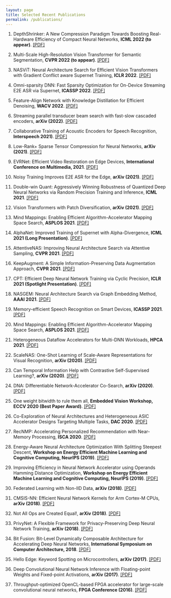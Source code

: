 ```yaml
---
layout: page
title: Selected Recent Publications
permalink: /publications/
---
```

1. DepthShrinker: A New Compression Paradigm Towards Boosting Real-Hardware Efficiency of Compact Neural Networks,
**ICML 2022 (to appear)**. [[PDF]](https://arxiv.org/pdf/2206.00843.pdf)

1. Multi-Scale High-Resolution Vision Transformer for Semantic Segmentation,
**CVPR 2022 (to appear)**. [[PDF]](http://128.84.4.34/pdf/2111.01236)

1. NASViT: Neural Architecture Search for Efficient Vision Transformers with Gradient Conflict aware Supernet Training,
**ICLR 2022**. [[PDF]](https://openreview.net/pdf?id=Qaw16njk6L)

1. Omni-sparsity DNN: Fast Sparsity Optimization for On-Device Streaming E2E ASR via Supernet,
**ICASSP 2022**. [[PDF]](https://arxiv.org/pdf/2110.08352.pdf)

1. Feature-Align Network with Knowledge Distillation for Efficient Denoising,
**WACV 2022**. [[PDF]](https://openaccess.thecvf.com/content/WACV2022W/WACI/papers/Young_Feature-Align_Network_With_Knowledge_Distillation_for_Efficient_Denoising_WACVW_2022_paper.pdf)

1. Streaming parallel transducer beam search with fast-slow cascaded encoders,
**arXiv (2022)**. [[PDF]](https://arxiv.org/pdf/2203.15773.pdf)

1. Collaborative Training of Acoustic Encoders for Speech Recognition,
**Interspeech 2021)**. [[PDF]](https://arxiv.org/pdf/2106.08960.pdf)

1. Low-Rank+ Sparse Tensor Compression for Neural Networks,
**arXiv (2021)**. [[PDF]](https://arxiv.org/pdf/2111.01697.pdf)

1. EVRNet: Efficient Video Restoration on Edge Devices,
**International Conference on Multimedia, 2021**. [[PDF]](https://arxiv.org/pdf/2012.02228.pdf)

1. Noisy Training Improves E2E ASR for the Edge,
**arXiv (2021)**. [[PDF]](https://arxiv.org/pdf/2107.04677.pdf)

1. Double-win Quant: Aggressively Winning Robustness of Quantized Deep Neural Networks via Random Precision Training and Inference,
**ICML 2021**. [[PDF]](http://proceedings.mlr.press/v139/fu21c/fu21c.pdf)

1. Vision Transformers with Patch Diversification,
**arXiv (2021)**. [[PDF]](https://arxiv.org/pdf/2104.12753.pdf)

1. Mind Mappings: Enabling Efficient Algorithm-Accelerator Mapping Space Search,
**ASPLOS 2021**. [[PDF]](https://https://arxiv.org/pdf/2103.01489.pdf)

1. AlphaNet: Improved Training of Supernet with Alpha-Divergence,
**ICML 2021 (Long Presentation)**. [[PDF]](https://arxiv.org/pdf/2102.07954.pdf)

1. AttentiveNAS: Improving Neural Architecture Search via Attentive Sampling,
**CVPR 2021**. [[PDF]](https://arxiv.org/pdf/2011.09011.pdf)

1. KeepAugment: A Simple Information-Preserving Data Augmentation Approach,
**CVPR 2021**. [[PDF]](https://arxiv.org/pdf/2011.11778.pdf)

1. CPT: Efficient Deep Neural Network Training via Cyclic Precision,
**ICLR 2021 (Spotlight Presentation)**. [[PDF]](https://arxiv.org/pdf/2101.09868.pdf)

1. NASGEM: Neural Architecture Search via Graph Embedding Method,
**AAAI 2021**. [[PDF]](https://arxiv.org/pdf/2007.04452.pdf)

1. Memory-efficient Speech Recognition on Smart Devices,
**ICASSP 2021**. [[PDF]](https://arxiv.org/pdf/2102.11531.pdf)

1. Mind Mappings: Enabling Efficient Algorithm-Accelerator Mapping Space Search,
**ASPLOS 2021**. [[PDF]](https://arxiv.org/pdf/2103.01489.pdf)

1. Heterogeneous Dataflow Accelerators for Multi-DNN Workloads,
**HPCA 2021**. [[PDF]](https://arxiv.org/pdf/1909.07437.pdf)

1. ScaleNAS: One-Shot Learning of Scale-Aware Representations for
Visual Recognition,
**arXiv (2020)**. [[PDF]](https://arxiv.org/pdf/2011.14584.pdf)

1. Can Temporal Information Help with Contrastive Self-Supervised Learning?,
**arXiv (2020)**. [[PDF]](https://arxiv.org/pdf/2011.13046.pdf)

1. DNA: Differentiable Network-Accelerator Co-Search,
**arXiv (2020)**. [[PDF]](https://arxiv.org/pdf/2010.14778.pdf)

1. One weight bitwidth to rule them all,
**Embedded Vision Workshop, ECCV 2020 (Best Paper Award)**. [[PDF]](https://arxiv.org/pdf/2008.09916.pdf)

1. Co-Exploration of Neural Architectures and Heterogeneous ASIC Accelerator 
Designs Targeting Multiple Tasks,
**DAC 2020**. [[PDF]](https://arxiv.org/pdf/2002.04116.pdf)

1. RecNMP: Accelerating Personalized Recommendation with Near-Memory Processing,
**ISCA 2020**. [[PDF]](https://arxiv.org/pdf/1912.12953.pdf)

1. Energy-Aware Neural Architecture Optimization With Splitting Steepest Descent, 
**Workshop on Energy Efficient Machine Learning and Cognitive Computing, NeurIPS (2019)**. [[PDF]](https://arxiv.org/pdf/1910.03103.pdf)

1. Improving Efficiency in Neural Network Accelerator using Operands Hamming Distance Optimization,
**Workshop on Energy Efficient Machine Learning and Cognitive Computing, NeurIPS (2019)**. [[PDF]](https://arxiv.org/pdf/2002.05293.pdf)

1. Federated Learning with Non-IID Data,
**arXiv (2018)**. [[PDF]](https://arxiv.org/pdf/1806.00582.pdf)

1. CMSIS-NN: Efficient Neural Network Kernels for Arm Cortex-M CPUs,
**arXiv (2018)**. [[PDF]](https://arxiv.org/pdf/1801.06601.pdf)

1. Not All Ops are Created Equal!,
**arXiv (2018)**. [[PDF]](https://arxiv.org/pdf/1801.04326.pdf)

1. PrivyNet: A Flexible Framework for Privacy-Preserving Deep Neural Network Training,
**arXiv (2018)**. [[PDF]](https://arxiv.org/pdf/1709.06161.pdf)

1. Bit Fusion: Bit-Level Dynamically Composable Architecture for Accelerating Deep Neural Networks, 
**International Symposium on Computer Architecture, 2018**. [[PDF]](https://arxiv.org/pdf/1712.01507.pdf)

1. Hello Edge: Keyword Spotting on Microcontrollers, 
**arXiv (2017)**. [[PDF]](https://arxiv.org/pdf/1711.07128.pdf)

1. Deep Convolutional Neural Network Inference with Floating-point Weights and Fixed-point Activations,
**arXiv (2017)**. [[PDF]](https://arxiv.org/pdf/1703.03073.pdf)

1. Throughput-optimized OpenCL-based FPGA accelerator for large-scale convolutional neural networks,
**FPGA Conference (2016)**. [[PDF]](https://dl.acm.org/citation.cfm?id=2847276)
